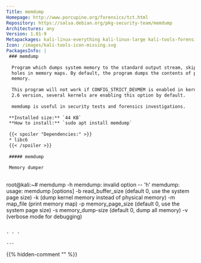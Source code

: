 ```yaml
---
Title: memdump
Homepage: http://www.porcupine.org/forensics/tct.html
Repository: https://salsa.debian.org/pkg-security-team/memdump
Architectures: any
Version: 1.01-9
Metapackages: kali-linux-everything kali-linux-large kali-tools-forensics kali-tools-respond 
Icon: /images/kali-tools-icon-missing.svg
PackagesInfo: |
 ### memdump
 
  Program which dumps system memory to the standard output stream, skipping over
  holes in memory maps. By default, the program dumps the contents of physical
  memory.
   
  This program will not work if CONFIG_STRICT_DEVMEM is enabled in kernel. Since
  2.6 version, several kernels are enabling this option by default.
   
  memdump is useful in security tests and forensics investigations.
 
 **Installed size:** `44 KB`  
 **How to install:** `sudo apt install memdump`  
 
 {{< spoiler "Dependencies:" >}}
 * libc6 
 {{< /spoiler >}}
 
 ##### memdump
 
 Memory dumper
 
 ```
 root@kali:~# memdump -h
 memdump: invalid option -- 'h'
 memdump: usage: memdump [options]
   -b read_buffer_size     (default 0, use the system page size)
   -k                      (dump kernel memory instead of physical memory)
   -m map_file             (print memory map)
   -p memory_page_size     (default 0, use the system page size)
   -s memory_dump-size     (default 0, dump all memory)
   -v                      (verbose mode for debugging)
 ```
 
 - - -
 
---
```

{{% hidden-comment "<!--Do not edit anything above this line-->" %}}
